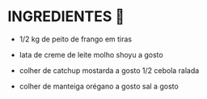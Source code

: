 # INGREDIENTES :chicken:

- 1/2 kg de peito de frango em tiras 

- lata de creme de leite molho shoyu a gosto

- colher de catchup mostarda a gosto 1/2 cebola ralada

- colher de manteiga orégano a gosto sal a gosto





